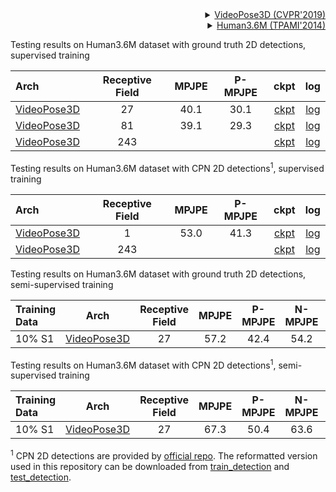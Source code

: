 <!-- [BACKBONE] -->

<details>

<summary align="right"><a href="http://openaccess.thecvf.com/content_CVPR_2019/html/Pavllo_3D_Human_Pose_Estimation_in_Video_With_Temporal_Convolutions_and_CVPR_2019_paper.html">VideoPose3D (CVPR'2019)</a></summary>

```bibtex
@inproceedings{pavllo20193d,
title={3d human pose estimation in video with temporal convolutions and semi-supervised training},
author={Pavllo, Dario and Feichtenhofer, Christoph and Grangier, David and Auli, Michael},
booktitle={Proceedings of the IEEE/CVF Conference on Computer Vision and Pattern Recognition},
pages={7753--7762},
year={2019}
}
```

</details>

<!-- [DATASET] -->

<details>
<summary align="right"><a href="https://ieeexplore.ieee.org/abstract/document/6682899/">Human3.6M (TPAMI'2014)</a></summary>

```bibtex
@article{h36m_pami,
author = {Ionescu, Catalin and Papava, Dragos and Olaru, Vlad and Sminchisescu, Cristian},
title = {Human3.6M: Large Scale Datasets and Predictive Methods for 3D Human Sensing in Natural Environments},
journal = {IEEE Transactions on Pattern Analysis and Machine Intelligence},
publisher = {IEEE Computer Society},
volume = {36},
number = {7},
pages = {1325-1339},
month = {jul},
year = {2014}
}
```

</details>

Testing results on Human3.6M dataset with ground truth 2D detections, supervised training

| Arch                                                       | Receptive Field | MPJPE | P-MPJPE |                            ckpt                            |                            log                            |
| :--------------------------------------------------------- | :-------------: | :---: | :-----: | :--------------------------------------------------------: | :-------------------------------------------------------: |
| [VideoPose3D](/configs/body_3d_keypoint/video_pose_lift/h36m/vid-pl_videopose3d-27frm-supv_8xb128-80e_h36m.py) |       27        | 40.1  |  30.1   | [ckpt](https://download.openmmlab.com/mmpose/body3d/videopose/videopose_h36m_27frames_fullconv_supervised-fe8fbba9_20210527.pth) | [log](https://download.openmmlab.com/mmpose/body3d/videopose/videopose_h36m_27frames_fullconv_supervised_20210527.log.json) |
| [VideoPose3D](/configs/body_3d_keypoint/video_pose_lift/h36m/vid-pl_videopose3d-81frm-supv_8xb128-80e_h36m.py) |       81        | 39.1  |  29.3   | [ckpt](https://download.openmmlab.com/mmpose/body3d/videopose/videopose_h36m_81frames_fullconv_supervised-1f2d1104_20210527.pth) | [log](https://download.openmmlab.com/mmpose/body3d/videopose/videopose_h36m_81frames_fullconv_supervised_20210527.log.json) |
| [VideoPose3D](/configs/body_3d_keypoint/video_pose_lift/h36m/vid-pl_videopose3d-243frm-supv_8xb128-80e_h36m.py) |       243       |       |         | [ckpt](https://download.openmmlab.com/mmpose/body3d/videopose/videopose_h36m_243frames_fullconv_supervised-880bea25_20210527.pth) | [log](https://download.openmmlab.com/mmpose/body3d/videopose/videopose_h36m_243frames_fullconv_supervised_20210527.log.json) |

Testing results on Human3.6M dataset with CPN 2D detections<sup>1</sup>, supervised training

| Arch                                                       | Receptive Field | MPJPE | P-MPJPE |                            ckpt                            |                            log                            |
| :--------------------------------------------------------- | :-------------: | :---: | :-----: | :--------------------------------------------------------: | :-------------------------------------------------------: |
| [VideoPose3D](/configs/body_3d_keypoint/video_pose_lift/h36m/vid-pl_videopose3d-1frm-supv-cpn-ft_8xb128-80e_h36m.py) |        1        | 53.0  |  41.3   | [ckpt](https://download.openmmlab.com/mmpose/body3d/videopose/videopose_h36m_1frame_fullconv_supervised_cpn_ft-5c3afaed_20210527.pth) | [log](https://download.openmmlab.com/mmpose/body3d/videopose/videopose_h36m_1frame_fullconv_supervised_cpn_ft_20210527.log.json) |
| [VideoPose3D](/configs/body_3d_keypoint/video_pose_lift/h36m/vid-pl_videopose3d-243frm-supv-cpn-ft_8xb128-200e_h36m.py) |       243       |       |         | [ckpt](https://download.openmmlab.com/mmpose/body3d/videopose/videopose_h36m_243frames_fullconv_supervised_cpn_ft-88f5abbb_20210527.pth) | [log](https://download.openmmlab.com/mmpose/body3d/videopose/videopose_h36m_243frames_fullconv_supervised_cpn_ft_20210527.log.json) |

Testing results on Human3.6M dataset with ground truth 2D detections, semi-supervised training

| Training Data |                        Arch                         | Receptive Field | MPJPE | P-MPJPE | N-MPJPE |                        ckpt                         |                         log                         |
| :------------ | :-------------------------------------------------: | :-------------: | :---: | :-----: | :-----: | :-------------------------------------------------: | :-------------------------------------------------: |
| 10% S1        | [VideoPose3D](/configs/body_3d_keypoint/video_pose_lift/h36m/vid-pl_videopose3d-27frm-semi-supv_8xb64-200e_h36m.py) |       27        | 57.2  |  42.4   |  54.2   | [ckpt](https://download.openmmlab.com/mmpose/body3d/videopose/videopose_h36m_27frames_fullconv_semi-supervised-54aef83b_20210527.pth) | [log](https://download.openmmlab.com/mmpose/body3d/videopose/videopose_h36m_27frames_fullconv_semi-supervised_20210527.log.json) |

Testing results on Human3.6M dataset with CPN 2D detections<sup>1</sup>, semi-supervised training

| Training Data |                        Arch                         | Receptive Field | MPJPE | P-MPJPE | N-MPJPE |                        ckpt                         |                         log                         |
| :------------ | :-------------------------------------------------: | :-------------: | :---: | :-----: | :-----: | :-------------------------------------------------: | :-------------------------------------------------: |
| 10% S1        | [VideoPose3D](/configs/body_3d_keypoint/video_pose_lift/h36m/vid-pl_videopose3d-27frm-semi-supv-cpn-ft_8xb64-200e_h36m.py) |       27        | 67.3  |  50.4   |  63.6   | [ckpt](https://download.openmmlab.com/mmpose/body3d/videopose/videopose_h36m_27frames_fullconv_semi-supervised_cpn_ft-71be9cde_20210527.pth) | [log](https://download.openmmlab.com/mmpose/body3d/videopose/videopose_h36m_27frames_fullconv_semi-supervised_cpn_ft_20210527.log.json) |

<sup>1</sup> CPN 2D detections are provided by [official repo](https://github.com/facebookresearch/VideoPose3D/blob/master/DATASETS.md). The reformatted version used in this repository can be downloaded from [train_detection](https://download.openmmlab.com/mmpose/body3d/videopose/cpn_ft_h36m_dbb_train.npy) and [test_detection](https://download.openmmlab.com/mmpose/body3d/videopose/cpn_ft_h36m_dbb_test.npy).
